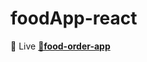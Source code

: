 # foodApp-react

<p dir="auto"><g-emoji class="g-emoji" alias="telescope" fallback-src="https://github.githubassets.com/images/icons/emoji/unicode/1f52d.png">🔭</g-emoji> Live  <strong><a href="https://incandescent-otter-ac147f.netlify.app/" rel="nofollow">🚀food-order-app </a></strong> <animated-image data-catalyst="" style="width: 30px;">
     
          
       
